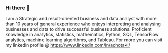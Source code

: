 ### Hi there 👋
I am a Strategic and result-oriented business and data analyst with more than 10 years of general experience who enjoys interpreting and analysing businesses and data to drive successful business solutions. Proficient knowledge in analytics, statistics, mathematics, Python, SQL, TensorFlow analytics, machine learning algorithms, and Tableau. For more you can visit my linkedin profile @ https://www.linkedin.com/in/aohotaki/
<!--
**alhamhotaki/alhamhotaki** is a ✨ _special_ ✨ repository because its `README.md` (this file) appears on your GitHub profile.

Here are some ideas to get you started:

- 🔭 I’m currently working on ...
- 🌱 I’m currently learning ...
- 👯 I’m looking to collaborate on ...
- 🤔 I’m looking for help with ...
- 💬 Ask me about ...
- 📫 How to reach me: ...
- 😄 Pronouns: ...
- ⚡ Fun fact: ...
-->
